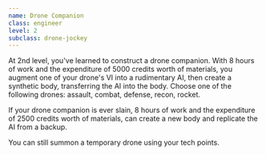 ```yaml
---
name: Drone Companion
class: engineer
level: 2
subclass: drone-jockey
---
```


At 2nd level, you've learned to construct a drone companion. With 8 hours of work and the expenditure of 5000 credits worth of materials,
you augment one of your drone's VI into a rudimentary AI, then create a synthetic body, transferring the AI into the body.
Choose one of the following drones: assault, combat, defense, recon, rocket.

If your drone companion is ever slain, 8 hours of work and the expenditure of 2500 credits worth of materials, can create
a new body and replicate the AI from a backup.

You can still summon a temporary drone using your tech points.
